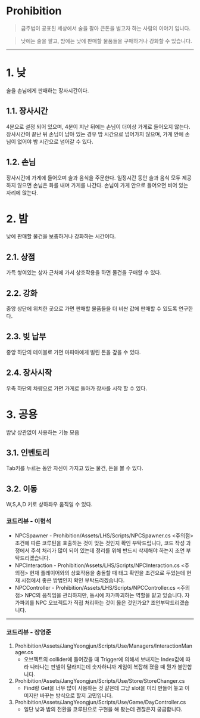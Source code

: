 Prohibition
====
> 금주법이 공표된 세상에서 술을 팔아 큰돈을 벌고자 하는 사람의 이야기 입니다.

> 낮에는 술을 팔고, 밤에는 낮에 판매할 물품들을 구매하거나 강화할 수 있습니다.
- - -
# 1. 낮
술을 손님에게 판매하는 장사시간이다.
## 1.1. 장사시간
4분으로 설정 되어 있으며, 4분이 지난 뒤에는 손님이 더이상 가게로 들어오지 않는다.
장사시간이 끝난 뒤 손님이 남아 있는 경우 밤 시간으로 넘어가지 않으며, 가게 안에 손님이 없어야 밤 시간으로 넘어갈 수 있다.
## 1.2. 손님
장사시간에 가게에 들어오며 술과 음식을 주문한다.
일정시간 동안 술과 음식 모두 제공하지 않으면 손님은 화를 내며 가게를 나간다.
손님이 가게 안으로 들어오면 비어 있는 자리에 앉는다.

# 2. 밤
낮에 판매할 물건을 보충하거나 강화하는 시간이다.
## 2.1. 상점
가득 쌓여있는 상자 근처에 가서 상호작용을 하면 물건을 구매할 수 있다.
## 2.2. 강화
중앙 상단에 위치한 곳으로 가면 판매할 물품들을 더 비싼 값에 판매할 수 있도록 연구한다.
## 2.3. 빚 납부
중앙 하단의 테이블로 가면 마피아에게 빌린 돈을 갚을 수 있다.
## 2.4. 장사시작
우측 하단의 차량으로 가면 가게로 돌아가 장사를 시작 할 수 있다.

# 3. 공용
밤낮 상관없이 사용하는 기능 모음
## 3.1. 인벤토리
Tab키를 누르는 동안 자신이 가지고 있는 물건, 돈을 볼 수 있다.
## 3.2. 이동
W,S,A,D 키로 상하좌우 움직일 수 있다.

### 코드리뷰 - 이형석

- NPCSpawner - Prohibition/Assets/LHS/Scripts/NPCSpawner.cs
<주의점> 조건에 따른 코루틴을 호출하는 것이 맞는 것인지 확인 부탁드립니다, 코드 작성 과정에서 주석 처리가 많이 되어 있는데 정리를 위해 반드시 삭제해야 하는지 조언 부탁드리겠습니다.
- NPCInteraction - Prohibition/Assets/LHS/Scripts/NPCInteraction.cs
<주의점> 현재 플레이어와의 상호작용을 충돌할 때 태그 확인을 조건으로 두었는데 현재 시점에서 좋은 방법인지 확인 부탁드리겠습니다.
- NPCController - Prohibition/Assets/LHS/Scripts/NPCController.cs
<주의점> NPC의 움직임을 관리하지만, 동시에 자가파괴하는 역할을 맡고 있습니다. 자가파괴를 NPC 오브젝트가 직접 처리하는 것이 옳은 것인가요? 조언부탁드리겠습니다.

---
### 코드리뷰 - 장영준

1. Prohibition/Assets/JangYeongjun/Scripts/Use/Managers/InteractionManager.cs
   - 오브젝트의 collider에 들어갔을 때 Trigger에 의해서 보내지는 Index값에 따라 나타나는 판넬이 달라지는데 숫자하니까 게임이 복잡해 졌을 때 뭔가 불안합니다.
2. Prohibition/Assets/JangYeongjun/Scripts/Use/Store/StoreChanger.cs
   - Find랑 Get을 너무 많이 사용하는 것 같은데 그냥 slot을 미리 만들어 놓고 이미지만 바꾸는 방식으로 할지 고민입니다.
3. Prohibition/Assets/JangYeongjun/Scripts/Use/Game/DayController.cs
   - 일단 낮과 밤의 전환을 코루틴으로 구현을 해 봤는데 괜찮은지 궁금합니다. 
